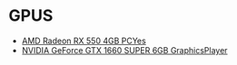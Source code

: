 # GPUS
* [AMD Radeon RX 550 4GB PCYes](https://github.com/felipecaninnovaes/Firmwares/tree/main/GPUS/AMD%20Radeon%20RX%20550%204GB%20PCYes)
* [NVIDIA GeForce GTX 1660 SUPER 6GB GraphicsPlayer](https://github.com/felipecaninnovaes/Firmwares/tree/main/GPUS/NVIDIA%20GeForce%20GTX%201660%20SUPER%206GB%20GraphicsPlayer)

